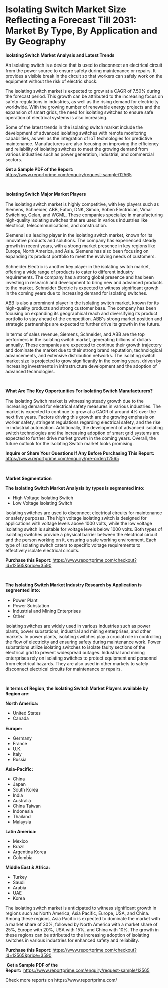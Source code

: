 <p><h1>Isolating Switch Market Size Reflecting a Forecast Till 2031: Market By Type, By Application and By Geography</h1></p><p><strong>Isolating Switch Market Analysis and Latest Trends</strong></p>
<p><p>An isolating switch is a device that is used to disconnect an electrical circuit from the power source to ensure safety during maintenance or repairs. It provides a visible break in the circuit so that workers can safely work on the equipment without the risk of electric shock.</p><p>The isolating switch market is expected to grow at a CAGR of 7.50% during the forecast period. This growth can be attributed to the increasing focus on safety regulations in industries, as well as the rising demand for electricity worldwide. With the growing number of renewable energy projects and the expansion of smart grids, the need for isolating switches to ensure safe operation of electrical systems is also increasing.</p><p>Some of the latest trends in the isolating switch market include the development of advanced isolating switches with remote monitoring capabilities, as well as the integration of IoT technologies for predictive maintenance. Manufacturers are also focusing on improving the efficiency and reliability of isolating switches to meet the growing demand from various industries such as power generation, industrial, and commercial sectors.</p></p>
<p><strong>Get a Sample PDF of the Report:&nbsp;</strong> <a href="https://www.reportprime.com/enquiry/request-sample/12565">https://www.reportprime.com/enquiry/request-sample/12565</a></p>
<p>&nbsp;</p>
<p><strong>Isolating Switch Major Market Players</strong></p>
<p><p>The isolating switch market is highly competitive, with key players such as Siemens, Schneider, ABB, Eaton, DNK, Simon, Soben Electrician, Vimar Switching, Gelan, and WGML. These companies specialize in manufacturing high-quality isolating switches that are used in various industries like electrical, telecommunications, and construction.</p><p>Siemens is a leading player in the isolating switch market, known for its innovative products and solutions. The company has experienced steady growth in recent years, with a strong market presence in key regions like Europe, North America, and Asia. Siemens has also been focusing on expanding its product portfolio to meet the evolving needs of customers.</p><p>Schneider Electric is another key player in the isolating switch market, offering a wide range of products to cater to different industry requirements. The company has a strong global presence and has been investing in research and development to bring new and advanced products to the market. Schneider Electric is expected to witness significant growth in the coming years due to increasing demand for isolating switches.</p><p>ABB is also a prominent player in the isolating switch market, known for its high-quality products and strong customer base. The company has been focusing on expanding its geographical reach and diversifying its product portfolio to stay ahead of the competition. ABB's strong market position and strategic partnerships are expected to further drive its growth in the future.</p><p>In terms of sales revenue, Siemens, Schneider, and ABB are the top performers in the isolating switch market, generating billions of dollars annually. These companies are expected to continue their growth trajectory and dominate the market due to their strong brand reputation, technological advancements, and extensive distribution networks. The isolating switch market size is projected to grow significantly in the coming years, driven by increasing investments in infrastructure development and the adoption of advanced technologies.</p></p>
<p>&nbsp;</p>
<p><strong>What Are The Key Opportunities For Isolating Switch Manufacturers?</strong></p>
<p><p>The Isolating Switch market is witnessing steady growth due to the increasing demand for electrical safety measures in various industries. The market is expected to continue to grow at a CAGR of around 4% over the next five years. Factors driving this growth are the growing emphasis on worker safety, stringent regulations regarding electrical safety, and the rise in industrial automation. Additionally, the development of advanced isolating switch technologies and the increasing adoption of smart grid systems are expected to further drive market growth in the coming years. Overall, the future outlook for the Isolating Switch market looks promising.</p></p>
<p><strong>Inquire or Share Your Questions If Any Before Purchasing This Report:</strong> <a href="https://www.reportprime.com/enquiry/pre-order/12565">https://www.reportprime.com/enquiry/pre-order/12565</a></p>
<p>&nbsp;</p>
<p><strong>Market Segmentation</strong></p>
<p><strong>The Isolating Switch Market Analysis by types is segmented into:</strong></p>
<p><ul><li>High Voltage Isolating Switch</li><li>Low Voltage Isolating Switch</li></ul></p>
<p><p>Isolating switches are used to disconnect electrical circuits for maintenance or safety purposes. The high voltage isolating switch is designed for applications with voltage levels above 1000 volts, while the low voltage isolating switch is suitable for voltage levels below 1000 volts. Both types of isolating switches provide a physical barrier between the electrical circuit and the person working on it, ensuring a safe working environment. Each type of isolating switch caters to specific voltage requirements to effectively isolate electrical circuits.</p></p>
<p><strong>Purchase this Report:&nbsp;</strong><a href="https://www.reportprime.com/checkout?id=12565&price=3590">https://www.reportprime.com/checkout?id=12565&price=3590</a></p>
<p>&nbsp;</p>
<p><strong>The Isolating Switch Market Industry Research by Application is segmented into:</strong></p>
<p><ul><li>Power Plant</li><li>Power Substation</li><li>Industrial and Mining Enterprises</li><li>Other</li></ul></p>
<p><p>Isolating switches are widely used in various industries such as power plants, power substations, industrial and mining enterprises, and other markets. In power plants, isolating switches play a crucial role in controlling the flow of electricity and ensuring safety during maintenance work. Power substations utilize isolating switches to isolate faulty sections of the electrical grid to prevent widespread outages. Industrial and mining enterprises rely on isolating switches to protect equipment and personnel from electrical hazards. They are also used in other markets to safely disconnect electrical circuits for maintenance or repairs.</p></p>
<p>&nbsp;</p>
<p><strong>In terms of Region, the Isolating Switch Market Players available by Region are:</strong></p>
<p>
    <p> <strong> North America: </strong>
        <ul>
            <li>United States</li>
            <li>Canada</li>
        </ul>
        </p> 
    <p> <strong> Europe: </strong>
        <ul>
            <li>Germany</li>
            <li>France</li>
            <li>U.K.</li>
            <li>Italy</li>
            <li>Russia</li>
        </ul>
        </p> 
    <p> <strong> Asia-Pacific: </strong>
        <ul>
            <li>China</li>
            <li>Japan</li>
            <li>South Korea</li>
            <li>India</li>
            <li>Australia</li>
            <li>China Taiwan</li>
            <li>Indonesia</li>
            <li>Thailand</li>
            <li>Malaysia</li>
        </ul>
        </p> 
    <p> <strong> Latin America: </strong>
        <ul>
            <li>Mexico</li>
            <li>Brazil</li>
            <li>Argentina Korea</li>
            <li>Colombia</li>
        </ul>
        </p> 
    <p> <strong> Middle East & Africa: </strong>
        <ul>
            <li>Turkey</li>
            <li>Saudi</li>
            <li>Arabia</li>
            <li>UAE</li>
            <li>Korea</li>
        </ul>
    </p>
    </p>
<p><p>The isolating switch market is anticipated to witness significant growth in regions such as North America, Asia Pacific, Europe, USA, and China. Among these regions, Asia Pacific is expected to dominate the market with a market share of 30%, followed by North America with a market share of 25%, Europe with 20%, USA with 15%, and China with 10%. The growth in these regions can be attributed to the increasing adoption of isolating switches in various industries for enhanced safety and reliability.</p></p>
<p><strong>Purchase this Report: </strong><a href="https://www.reportprime.com/checkout?id=12565&price=3590">https://www.reportprime.com/checkout?id=12565&price=3590</a></p>
<p>&nbsp;<strong>Get a Sample PDF of the Report:&nbsp;&nbsp;</strong><a href="https://www.reportprime.com/enquiry/request-sample/12565">https://www.reportprime.com/enquiry/request-sample/12565</a></p>
<p><strong></strong></p>
<p>Check more reports on https://www.reportprime.com/</p>